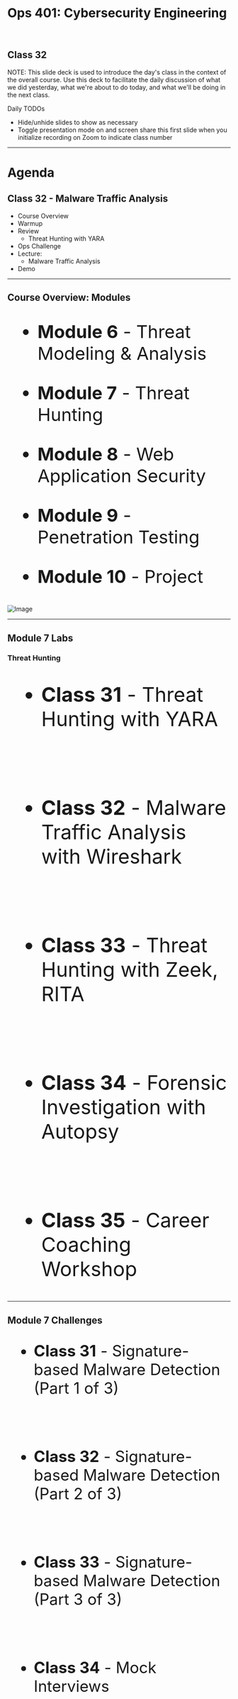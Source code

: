 <!-- .element class="main-title" -->
# Ops 401: Cybersecurity Engineering

<br>

## Class 32

NOTE:
This slide deck is used to introduce the day's class in the context of the overall course. Use this deck to facilitate the daily discussion of what we did yesterday, what we're about to do today, and what we'll be doing in the next class.

Daily TODOs

- Hide/unhide slides to show as necessary
- Toggle presentation mode on and screen share this first slide when you initialize recording on Zoom to indicate class number

---

<!-- .element class="title-and-subtitle" -->

# Agenda

## Class 32 - Malware Traffic Analysis

- Course Overview <!-- .element: class="fragment highlight-current-red" data-fragment-index="1" -->
- Warmup
- Review
  - Threat Hunting with YARA
- Ops Challenge
- Lecture:
  - Malware Traffic Analysis
- Demo

---

<!-- .element class="split-screen-with-title" -->

## Course Overview: Modules

<div>

<div align="left" style="font-size: 40px">

- **Module 6** - Threat Modeling & Analysis

- &shy;<!-- .element: class="fragment highlight-current-red" data-fragment-index="1" -->**Module 7** - Threat Hunting

- **Module 8** - Web Application Security

- **Module 9** - Penetration Testing

- **Module 10** - Project

</div>

<div>

![Image](/ops-401-cybersecurity-guide/curriculum/class-32/slides/assets/0_01.png)
<!-- .element style="width: 100%"-->

</div>

</div>

---

<!-- .element class="title-with-text" -->

## Module 7 Labs

### Threat Hunting

<div align="left" style="font-size: 45px">

- **Class 31** - Threat Hunting with YARA

<br>

- &shy;<!-- .element style="color: red;" -->**Class 32** - Malware Traffic Analysis with Wireshark

<br>

- **Class 33** - Threat Hunting with Zeek, RITA

<br>

- **Class 34** - Forensic Investigation with Autopsy

<br>

- **Class 35** - Career Coaching Workshop

</div>

---

<!-- .element class="split-screen-with-title" -->

## Module 7 Challenges

<div>

<div align="left" style="font-size: 35px">

- **Class 31** - Signature-based Malware Detection (Part 1 of 3)

<br>

- &shy;<!-- .element style="color: red;" -->**Class 32** - Signature-based Malware Detection (Part 2 of 3)

<br>

- **Class 33** - Signature-based Malware Detection (Part 3 of 3)

<br>

- **Class 34** - Mock Interviews

<br>

- **Class 35** - Web Vulnerability Scanning with Nmap

</div>

<div>

![Image](/ops-401-cybersecurity-guide/curriculum/class-32/slides/assets/0_03.png)
<!-- .element style="width: 100%"-->

</div>

</div>

---

<!-- .element class="title-and-subtitle" -->

# Agenda

## Class 32 - Malware Traffic Analysis

- Course Overview
- Warmup <!-- .element: class="fragment highlight-current-red" data-fragment-index="1" -->
- Ops Challenge
- Lecture:
  - Threat Hunting
  - YARA
- Demo

---

<!-- .element class="main-title" -->

# Warmup

---

<!-- .element class="title-and-subtitle" -->

# Agenda

## Class 32 - Malware Traffic Analysis

- Course Overview
- Warmup
- Review <!-- .element style="color: red;" -->
- Ops Challenge
- Lecture:
  - Malware Traffic Analysis
- Demo

---

<!-- .element class="main-title" -->
# Review:

## Threat Hunting with YARA

NOTE:

---

<!-- .element class="split-screen-with-title" -->

<div>

<div>

1. &shy;<!-- .element: class="fragment" data-fragment-index="1" -->A hunt starts when we **create a Hypothesis about an observed activity**
2. &shy;<!-- .element: class="fragment" data-fragment-index="2" -->Hypotheses are **Investigated** via various **Tools and Techniques**
3. &shy;<!-- .element: class="fragment" data-fragment-index="3" -->**Tools and Techniques** uncover new malicious patterns of behavior and adversary TTPs
4. &shy;<!-- .element: class="fragment" data-fragment-index="4" -->From successful hunts allow us to **Inform and Enrich automated analytics**

</div>

<div>

> The **Threat Hunting Loop**: a four-stage model for successful threat hunting

![Image](/ops-401-cybersecurity-guide/curriculum/class-32/slides/assets/31_01.png)
<!-- .element style="width: 78%"-->

</div>

</div>

NOTE:

Source: SQRRL

“The loop illustrates that hunting is most effective when it's habitual and adaptable. Let's break it down step by step starting from what we call trailheads:

### A hunt starts with **Creating a Hypothesis**, or an educated guess, about some type of activity that might be going on in your IT environment.

- An example of a hypothesis could be that users who have recently traveled abroad are at elevated risk of being targeted by state-sponsored threat actors, so you might begin your hunt by planning to look for signs of new malware on their laptops or assuming that their accounts are being misused around your network.
- Hypotheses are typically formulated by analysts based on any number of factors, including friendly and threat intelligence.
- There are various ways that a hunter might form a hypothesis.
- Often this involves laying out attack models and the possible tactics a threat might use, determining what would already be covered by automated alerting systems, and then formulating a hunting investigation of what else might be happening.

### Hypotheses are **Investigated** via various **Tools and Techniques**, including Linked Data Search and visualization.

- Effective tools will leverage both raw and linked data analysis techniques such as visualization, statistical analysis or machine learning to fuse disparate cybersecurity datasets.
- Linked Data Analysis is particularly effective at laying out the data necessary to address the hypotheses in an understandable way, and so is a critical component for a hunting platform.
- Linked data can even add weights and directionality to visualizations, making it easier to search large data sets and use more powerful analytics.
- Many other complementary techniques exist, including row-oriented techniques such as stack counting and datapoint clustering.
- Analysts can use these techniques to easily discover new malicious patterns in their data and reconstruct complex attack paths to reveal an attacker's Tactics, Techniques, and Procedures (TTPs).

### **Tools and Techniques** uncover new malicious patterns of behavior and adversary TTPs.

- This is a critical part of the hunting cycle.
- An example of this process could be that a previous investigation revealed that a user account has been behaving anomalously, with the account sending an unusually high amount of outbound traffic.
- After conducting a Linked Data investigation, it is discovered that the user's account was initially compromised via an exploit targeting a third party service provider of the organization.
- New hypotheses and analytics are developed to specifically discover other user accounts affiliated with similar third party service providers.

### From successful hunts allow us to **Inform and Enrich automated analytics**.

- Don't waste your team's time doing the same hunts over and over.
- Once you find a technique that works to bring threats to light, automate it so that your team can continue to focus on the next new hunt.
- Information from these hunts can also be used to improve existing detection mechanisms.
- For example, you may uncover information that leads to new threat intelligence or indicators of compromise.
- You might even create some friendly intelligence, that is, information about your own environment and how it is meant to operate, such as network maps, software inventories, lists of authorized web servers, etc.
- The more you know about your own network, the better you can defend it, so it makes sense to try to record and leverage new findings as you encounter them on your hunts.

---

<!-- .element class="split-screen-with-title" -->

<div>

<div>

- &shy;<!-- .element: class="fragment" data-fragment-index="1" -->Targets files using a **boolean logic pattern matching system** based on:
  - &shy;<!-- .element: class="fragment" data-fragment-index="2" -->**Regular Expressions** (Regex)
  - &shy;<!-- .element: class="fragment" data-fragment-index="3" -->**Text strings**
  - &shy;<!-- .element: class="fragment" data-fragment-index="4" -->**Hexadecimal**
- &shy;<!-- .element: class="fragment" data-fragment-index="5" -->A **YARA Rule** checks whether the target file meets the rule or not

</div>

<div>

- &shy;<!-- .element: class="fragment" data-fragment-index="6" -->**Used in:**
  - Digital forensics
  - Incident response
  - Reverse engineering
  - Threat hunting

<br>

![Image](/ops-401-cybersecurity-guide/curriculum/class-32/slides/assets/31_03.png)

</div>

</div>

NOTE:

Image Source: include link to image source

---

<!-- .element class="split-screen-with-title" -->

<div>

<div>

&shy;<!-- .element: class="fragment" data-fragment-index="1" -->**Clam AntiVirus (ClamAV)** is an open source antimalware toolkit

- &shy;<!-- .element: class="fragment" data-fragment-index="2" -->Designed to **scan files quickly**
- &shy;<!-- .element: class="fragment" data-fragment-index="3" -->Great for **email gateway scanning**
- &shy;<!-- .element: class="fragment" data-fragment-index="4" -->Maintains a signed **malware signatures database**
- &shy;<!-- .element: class="fragment" data-fragment-index="5" -->Supports the **YARA Engine**:
  - &shy;<!-- .element: class="fragment" data-fragment-index="6" -->YARA rules can either complement or replace the ClamAV **signatures database**
  - &shy;<!-- .element: class="fragment" data-fragment-index="6" -->ClamAV can decompress an archived file and run the **YARA Engine** on it

</div>

<div>

![Image](/ops-401-cybersecurity-guide/curriculum/class-32/slides/assets/31_06.png)
<!-- .element style="width: 100%"-->

> How can YARA rules be practically applied to defensive SecOps?

</div>

</div>

NOTE:

Image Source: include link to image source

---

<!-- .element class="main-title" -->

# Review:

## Lab 31

NOTE:

---

<!-- .element class="title-and-subtitle" -->

# Agenda

## Class 32 - Malware Traffic Analysis

- Course Overview
- Warmup
- Review
- Ops Challenge <!-- .element style="color: red;" -->
- Lecture:
  - Malware Traffic Analysis
- Demo

---

<!-- .element class="main-title" -->
# Ops Challenge:

- &shy;<!-- .element: data-fragment-index="1" -->**Ops Challenge 32** - Signature-based Malware Detection (part 2)

NOTE:

# Review: Ops Challenge 31

# Introduce: Ops Challenge 32

- Review Ops Challenge 31
- Ops Challenge 32 - Signature-based Malware Detection (part 2)

---

<!-- .element class="title-and-subtitle" -->

# Agenda

## Class 32 - Malware Traffic Analysis

- Course Overview
- Warmup
- Review
- Ops Challenge
- Lecture: <!-- .element style="color: red;" -->
  - Malware Traffic Analysis
- Demo

---

<!-- .element class="title-and-subtitle" -->

# Lecture:

## Class 32 - Malware Traffic Analysis

- **Malware Traffic Analysis with Wireshark**

---

<!-- .element class="main-title" -->
# Malware Traffic Analysis

NOTE:
Is there a relevant Ch. in the Wiley Security+ (SY0-601) Study Guide?

---

<!-- .element class="split-screen-with-title" -->

<div>

<div>

- &shy;<!-- .element: class="fragment" data-fragment-index="1" -->**Malware incidents** leave a trail of bread crumbs: **logs and packets**
- What have you been practicing doing?<!-- .element: class="fragment" data-fragment-index="2" -->
  - **Log generation and ingestion**
  - **Packet capture**
- &shy;<!-- .element: class="fragment" data-fragment-index="3" -->We can use **Behavior Patterns** to spot suspicious activities
- We can pinpoint "invisible" threats<!-- .element: class="fragment" data-fragment-index="4" -->
- Ultimately, minimize damage and profit loss<!-- .element: class="fragment" data-fragment-index="5" -->

</div>

<div>

> **Malware Traffic Analysis** involves monitoring and analyzing network communications to detect signs of malware-related activities

![Image](/ops-401-cybersecurity-guide/curriculum/class-32/slides/assets/32_01.png)
<!-- .element style="width: 75%"-->

</div>

</div>

NOTE:

- Why perform traffic analysis?
  - Malware incidents leave a bread crumb trail, e.g. logs and packets
  - Use behavior patterns to spot suspicious activities
  - Pinpoint "invisible" threats
  - Minimize damage and profit loss
  - Traffic analysis can have different purposes or contexts. Threat hunting is one context you'd perform traffic analysis in. Today's focus is on capturing malware behavior patterns using traffic analysis tools and techniques.

---

<!-- .element class="split-screen-with-title" -->

<div>

<div>

- &shy;<!-- .element: class="fragment" data-fragment-index="1" -->Traffic analysis consists of capturing network traffic into a **Packet Capture file (PCAP)**, then analyzing that file
- &shy;<!-- .element: class="fragment" data-fragment-index="2" -->Packets may contain valuable evidence in the form of:
  - IP Addresses, Domain names, and URLs
  - File Hashes
  - DNS Queries
  - Traffic volumes and patterns
  - Patterns of Behavior
  - Network Ports and protocols

</div>

<div>

> During an **investigation** we seek to answer **who**, **what**, **when**, **where**, and **why**.

![Image](/ops-401-cybersecurity-guide/curriculum/class-32/slides/assets/32_01.png)
<!-- .element style="width: 75%"-->

</div>

</div>

NOTE:

---

<!-- .element class="split-screen-with-title" -->

# Malware Traffic Analysis: Indicators of Compromise

<div>

<div align="left" style="font-size: 25px">

- Unusual Outbound Network Traffic<!-- .element: class="fragment fade-in-then-semi-out" data-fragment-index="1" -->
- Anomalies in Privileged User Account Activity<!-- .element: class="fragment fade-in-then-semi-out" data-fragment-index="2" -->
- Geographical Irregularities<!-- .element: class="fragment fade-in-then-semi-out" data-fragment-index="3" -->
- Log-In Red Flags<!-- .element: class="fragment fade-in-then-semi-out" data-fragment-index="4" -->
- Increases in Database Read Volume<!-- .element: class="fragment fade-in-then-semi-out" data-fragment-index="5" -->
- HTML Response Sizes<!-- .element: class="fragment fade-in-then-semi-out" data-fragment-index="6" -->
- Large Numbers of Requests for the Same File<!-- .element: class="fragment fade-in-then-semi-out" data-fragment-index="7" -->
- Mismatched Port-Application Traffic<!-- .element: class="fragment fade-in-then-semi-out" data-fragment-index="8" -->
- Suspicious Registry or System File Changes<!-- .element: class="fragment fade-in-then-semi-out" data-fragment-index="9" -->
- Unusual DNS Requests<!-- .element: class="fragment fade-in-then-semi-out" data-fragment-index="10" -->
- Unexpected Patching of Systems<!-- .element: class="fragment fade-in-then-semi-out" data-fragment-index="11" -->
- Mobile Device Profile Changes<!-- .element: class="fragment fade-in-then-semi-out" data-fragment-index="12" -->
- Bundles of Data in the Wrong Place<!-- .element: class="fragment fade-in-then-semi-out" data-fragment-index="13" -->
- Web Traffic with Unhuman Behavior<!-- .element: class="fragment fade-in-then-semi-out" data-fragment-index="14" -->

</div>

<div>

> An **Indicator of Compromise (IOC)** is a piece of digital forensics that suggests that an endpoint or network may have been breached

![Image](/ops-401-cybersecurity-guide/curriculum/class-32/slides/assets/32_01.png)
<!-- .element style="width: 75%"-->

</div>

Source: [Crowdstrike.com](https://www.crowdstrike.com/cybersecurity-101/indicators-of-compromise/)

</div>

NOTE:

- What is an IOC?
  - Indicators of compromise (IOC) are pieces of forensic data that identify potentially malicious activity on a system or network.
    - Can be system log entries, data objects such as malicious system files recovered from a compromised machine, or network traffic indicating suspicious activity on the network.
      - Data objects determined to be IOCs are commonly referred to as artifacts.
      - Note that artifacts can be hashed to produce a unique signature, which is how signature-based malware detection software is able to determine if a file is malware.
    - IOCs help us answer the question, "What happened?"
    - Identified after the attack or incident has taken place.
    - Alerts, system log entries, files
    - IOCs are the "breadcrumbs" that lead to detection
    - Sometimes not the easiest to find
    - Here are some additional IOC examples that you may encounter in field:
      - Unusual Outbound Network Traffic
      - Anomalies in Privileged User Account Activity
      - Geographical Irregularities
      - Log-In Red Flags
      - Increases in Database Read Volume
      - HTML Response Sizes
      - Large Numbers of Requests for the Same File
      - Mismatched Port-Application Traffic
      - Suspicious Registry or System File Changes
      - Unusual DNS Requests
      - Unexpected Patching of Systems
      - Mobile Device Profile Changes
      - Bundles of Data in the Wrong Place
      - Web Traffic with Unhuman Behavior
      - Signs of DDoS Activity

---

<!-- .element class="split-screen-with-title" -->

# Malware Traffic Analysis: Indicators of Attack

<div>

<div>

- &shy;<!-- .element: class="fragment" data-fragment-index="1" -->**"What is happening and why?"**
- &shy;<!-- .element: class="fragment" data-fragment-index="2" -->**OpenIOC** is a framework that attempts to standardize the workflow of reporting IOCs:
  - Initial leads<!-- .element: class="fragment fade-in-then-semi-out" data-fragment-index="3" -->
  - IOC Creation<!-- .element: class="fragment fade-in-then-semi-out" data-fragment-index="4" -->
  - Deploy IOC<!-- .element: class="fragment fade-in-then-semi-out" data-fragment-index="5" -->
  - Identify Suspect Systems<!-- .element: class="fragment fade-in-then-semi-out" data-fragment-index="6" -->
  - Preserve/Collect Evidence<!-- .element: class="fragment fade-in-then-semi-out" data-fragment-index="7" -->
  - Analyze Data<!-- .element: class="fragment fade-in-then-semi-out" data-fragment-index="8" -->

</div>

<div>

> An **Indicator of Attack** is similar to an **IOC** but is instead a forensic analysis of attack taking place right now.

![Image](/ops-401-cybersecurity-guide/curriculum/class-32/slides/assets/32_02.png)
<!-- .element style="width: 100%"-->

</div>

</div>

NOTE:

- What is an indicator of attack?
  - An indicator of attack (IoA) is similar to an IOC but is a forensic piece of evidence associated with an attack in progress.
  - Answers "What is happening and why?"

---

<!-- .element class="text-only" -->
# Malware Traffic Analysis

<div>

<div align="left" style="font-size: 35px">

- Key Features:<!-- .element: class="fragment" data-fragment-index="2" -->
  - &shy;<!-- .element: class="fragment" data-fragment-index="3" -->**Structured Representation**
  - &shy;<!-- .element: class="fragment" data-fragment-index="4" -->**Common Vocabulary**
  - &shy;<!-- .element: class="fragment" data-fragment-index="5" -->**Contextual Information**
  - &shy;<!-- .element: class="fragment" data-fragment-index="6" -->**Sharing and Interoperability**
  - &shy;<!-- .element: class="fragment" data-fragment-index="7" -->**Extensibility**
- &shy;<!-- .element: class="fragment" data-fragment-index="8" -->Developed by the **OASIS Cyber Threat Intelligence (CTI)** Committee
  - &shy;<!-- .element: class="fragment" data-fragment-index="9" -->Now a component of the **Structured Threat Information eXpression (STIX)** framework

</div>

<div>

> **CybOX (Cyber Observable Expression):**
>
> An open standard for capturing and sharing structured information about cyber observables and events.

&shy;<!-- .element: class="fragment" data-fragment-index="1" -->**CybOX is to IOC as SQL is to relational database transactions.**

![Image](/ops-401-cybersecurity-guide/curriculum/class-32/slides/assets/32_03.png)
<!-- .element style="width: 100%"-->

</div>

</div>

NOTE:

Source: [ChatGPT](https://chat.openai.com/share/10ca4f4ea-c924-4648-9c06-1f691c42b7da)

CybOX, short for "Cyber Observable Expression," is an open standard for capturing and sharing structured information about cyber observables and events. It is a standardized way of representing and exchanging cyber threat intelligence, allowing security professionals and organizations to share information about threats, attacks, and indicators of compromise in a structured and standardized format.

CybOX was developed by the MITRE Corporation as part of the Cyber Threat Intelligence (CTI) initiative. It provides a common language for describing various aspects of cyber observables, which are the pieces of information that can be used to detect, analyze, and respond to cyber threats. Observables include things like IP addresses, domain names, file hashes, registry keys, network connections, and more.

Key features of CybOX include:

1. **Structured Representation:** CybOX uses a structured XML-based format to represent cyber observables, events, and relationships between them. This structured approach makes it easier to share and compare threat intelligence across different organizations and tools.

2. **Common Vocabulary:** CybOX defines a standardized vocabulary and data model for describing different types of cyber observables, ensuring consistency and clarity in threat intelligence sharing.

3. **Contextual Information:** CybOX allows for the inclusion of contextual information about the observables, such as timestamps, locations, and relationships to other observables. This helps provide a more complete picture of the threat landscape.

4. **Sharing and Interoperability:** By using a standardized format, CybOX enables security professionals to share threat intelligence with each other and across different security tools and platforms, enhancing collaboration and interoperability.

5. **Extensibility:** CybOX is designed to be extensible, allowing organizations to add custom fields and attributes to the standard schema to accommodate specific use cases or types of observables.

CybOX is one of the key standards within the Structured Threat Information eXpression (STIX) framework, which is an overarching standard for sharing cyber threat intelligence. STIX provides a way to package and exchange threat intelligence in a comprehensive manner, combining CybOX for observables and TAXII (Trusted Automated eXchange of Indicator Information) for transport and exchange.

Overall, CybOX plays a crucial role in the field of cyber threat intelligence by providing a common language and format for expressing and sharing information about cyber threats, attacks, and indicators of compromise.

---

<!-- .element class="title-and-subtitle" -->

# Agenda

## Class 32 - Malware Traffic Analysis

- Course Overview
- Warmup
- Review
- Ops Challenge
- Lecture:
  - Malware Traffic Analysis
- Demo <!-- .element style="color: red;" -->

---

<!-- .element class="main-title" -->
# Demo & Lab

### Find Malicious Attack with Wireshark & Incident Reporting

NOTE:

### Import OVA File

### Demo: Find Malicious Attack with Wireshark & Incident Reporting

- How do we get the MD5 Hash of a target file in FLARE VM (Win10)?
  - `CertUtil -hashfile yourFileName MD5`
  - `CertUtil -hashfile yourFileName SHA256`
  - You can then upload the hash to VirusTotal. This is preferred over uploading the actual file. Discuss - Why?
  - Malware components won't always test positive on VirusTotal, but may still be relevant to the investigation. Why?
- How do we use alerts to inform our Wireshark analysis?
  - Open alerts for demo2 and use ports and IPs to filter Wireshark. Surprisingly simple yet effective.
- DO: Show class the Wireshark cheat sheet and share the link
- Refresh on how to filter Wireshark PCAPs by:
  - IP
  - TCP Port
  - Source IP
  - Dest IP
  - URL
  - Host name
- How to "follow a TCP stream" to reconstruct the data
  - Right click a TCP packet and Follow > TCP Stream.
- How to export a file from HTTP traffic
  - File > Export File > HTTP
- Walk through a demo together in class that's similar to today's lab
